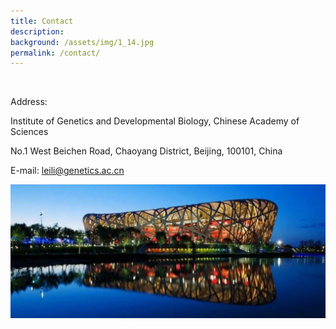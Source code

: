 ```yaml
---
title: Contact
description:   
background: /assets/img/1_14.jpg
permalink: /contact/
---
```


&nbsp;
&nbsp;
&nbsp;

Address: 

Institute of Genetics and Developmental Biology, Chinese Academy of Sciences

No.1 West Beichen Road, Chaoyang District, Beijing, 100101, China

E-mail: leili@genetics.ac.cn


![nest](/assets/img/nest.jpg)
